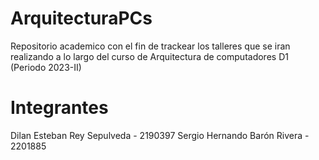 # ArquitecturaPCs
Repositorio academico con el fin de trackear los talleres que se iran realizando a lo largo del curso de Arquitectura de computadores D1 (Periodo 2023-II)


# Integrantes
Dilan Esteban Rey Sepulveda - 2190397
Sergio Hernando Barón Rivera - 2201885

